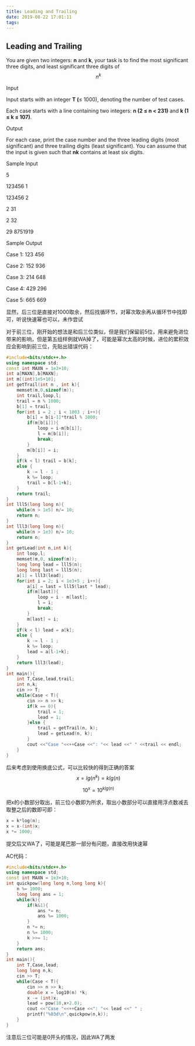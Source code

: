 ```yaml
---
title: Leading and Trailing
date: 2019-08-22 17:01:11
tags:
---
```


## Leading and Trailing

You are given two integers: **n** and **k**, your task is to find the most significant three digits, and least significant three digits of 
$$
n^{k}
$$


Input

Input starts with an integer **T (**≤ 1000), denoting the number of test cases.

Each case starts with a line containing two integers: **n (2 ≤ n < 231)** and **k (1 ≤ k ≤ 107)**.

Output

For each case, print the case number and the three leading digits (most significant) and three trailing digits (least significant). You can assume that the input is given such that **nk** contains at least six digits.

Sample Input

5

123456 1

123456 2

2 31

2 32

29 8751919

Sample Output

Case 1: 123 456

Case 2: 152 936

Case 3: 214 648

Case 4: 429 296

Case 5: 665 669

显然，后三位是直接对1000取余，然后找循环节，对幂次取余再从循环节中找即可，听说快速幂也可以，未作尝试

对于前三位，刚开始的想法是和后三位类似，但是我们保留前5位，用来避免进位带来的影响，但是第五组样例就WA掉了，可能是幂次太高的时候，进位的累积效应会影响到前三位，先贴出错误代码：

```c++
#include<bits/stdc++.h>
using namespace std;
const int MAXN = 1e3+10;
int a[MAXN],b[MAXN];
int m[(int)1e5+10];
int getTrail(int n , int k){
    memset(m,0,sizeof(m));
    int trail,loop,l;
    trail = n % 1000;
    b[1] = trail;
    for(int i = 2 ; i < 1003 ; i++){
        b[i] = b[i-1]*trail % 1000;
        if(m[b[i]]){
            loop = i-m[b[i]];
            l = m[b[i]];
            break;
        }
        m[b[i]] = i;
    }
    if(k < l) trail = b[k];
    else {
        k -= l - 1 ;
        k %= loop;
        trail = b[l-1+k];
    }
    return trail;
}
int lll5(long long n){
    while(n > 1e5) n/= 10;
    return n;
}
int lll3(long long n){
    while(n > 1e3) n/= 10;
    return n;
}
int getLead(int n,int k){
    int loop,l;
    memset(m,0, sizeof(m));
    long long lead = lll5(n);
    long long last = lll5(n);
    a[1] = lll3(lead);
    for(int i = 2; i < 1e3+5 ; i++){
        a[i] = last = lll5(last * lead);
        if(m[last]){
            loop = i - m[last];
            l = i;
            break;
        }
        m[last] = i;
    }
    if(k < l) lead = a[k];
    else {
        k -= l - 1 ;
        k %= loop;
        lead = a[l-1+k];
    }
    return lll3(lead);
}
int main(){
    int T,Case,lead,trail;
    int n,k;
    cin >> T;
    while(Case < T){
        cin >> n >> k;
        if(k == 0){
            trail = 1;
            lead = 1;
        }else {
            trail = getTrail(n, k);
            lead = getLead(n, k);
        }
        cout <<"Case "<<++Case <<": "<< lead <<" " <<trail << endl;
    }
}
```

后来考虑到使用换底公式，可以比较快的得到正确的答案
$$
x = lg (n^{k})=klg(n)
$$

$$
10^{x} = 10^{klg(n)}
$$

把x的小数部分取出，前三位小数即为所求，取出小数部分可以直接用浮点数减去取整之后的数即可即：

```c++
x = k*log(n);
x = x-(int)x;
x *= 1000;
```

提交后又WA了，可能是尾巴那一部分有问题，直接改用快速幂

AC代码：

```c++
#include<bits/stdc++.h>
using namespace std;
const int MAXN = 1e3+10;
int quickpow(long long n,long long k){
    n %= 1000;
    long long ans = 1;
    while(k){
        if(k&1){
            ans *= n;
            ans %= 1000;
        }
        n *= n;
        n %= 1000;
        k >>= 1;
    }
    return ans;
}
int main(){
    int T,Case,lead;
    long long n,k;
    cin >> T;
    while(Case < T){
        cin >> n >> k;
        double x = log10(n) *k;
        x -= (int)x;
        lead = pow(10,x+2.0);
        cout <<"Case "<<++Case <<": "<< lead <<" " ;
        printf("%03d\n",quickpow(n,k));
    }
}
```

注意后三位可能是0开头的情况，因此WA了两发

